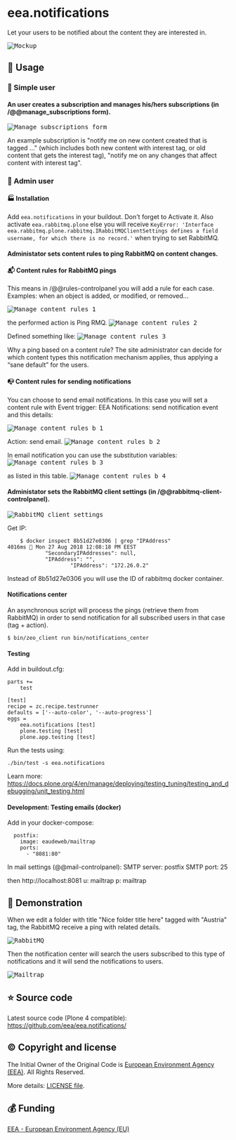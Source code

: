 # eea.notifications
Let your users to be notified about the content they are interested in.

<kbd>
  <img src="https://github.com/eea/eea.notifications/blob/master/docs/mockup.png" title="Mockup" alt="Mockup" />
</kbd>


## :book: Usage

### :baby: Simple user

#### An user creates a subscription and manages his/hers subscriptions (in /@@manage_subscriptions form).

<kbd>
  <img src="https://github.com/eea/eea.notifications/blob/master/docs/manage-subscriptions-form.png" title="Manage subscriptions form" alt="Manage subscriptions form" />
</kbd>


An example subscription is "notify me on new content created that is tagged ..." (which includes both new content with interest tag, or old content that gets the interest tag), "notify me on any changes that affect content with interest tag".

### :man: Admin user

#### :factory: Installation

Add `eea.notifications` in your buildout.
Don't forget to Activate it.
Also activate `eea.rabbitmq.plone` else you will receive `KeyError: 'Interface eea.rabbitmq.plone.rabbitmq.IRabbitMQClientSettings defines a field username, for which there is no record.'` when trying to set RabbitMQ.

#### Administator sets content rules to ping RabbitMQ on content changes.

#### :mailbox_with_mail: Content rules for RabbitMQ pings

This means in /@@rules-controlpanel you will add a rule for each case. Examples: when an object is added, or modified, or removed...

<kbd>
  <img src="https://github.com/eea/eea.notifications/blob/master/docs/manage-content-rules-1.png" title="Manage content rules 1" alt="Manage content rules 1" />
</kbd>

the performed action is Ping RMQ.
<kbd>
  <img src="https://github.com/eea/eea.notifications/blob/master/docs/manage-content-rules-2.png" title="Manage content rules 2" alt="Manage content rules 2" />
</kbd>

Defined something like:
<kbd>
  <img src="https://github.com/eea/eea.notifications/blob/master/docs/manage-content-rules-3.png" title="Manage content rules 3" alt="Manage content rules 3" />
</kbd>

Why a ping based on a content rule? The site administrator can decide for which content types this notification mechanism applies, thus applying a “sane default” for the users.

#### :mailbox_with_no_mail: Content rules for sending notifications

You can choose to send email notifications. In this case you will set a content rule with Event trigger: EEA Notifications: send notification event and this details:

<kbd>
  <img src="https://github.com/eea/eea.notifications/blob/master/docs/manage-content-rules-b-1.png" title="Manage content rules b 1" alt="Manage content rules b 1" />
</kbd>

Action: send email.
<kbd>
  <img src="https://github.com/eea/eea.notifications/blob/master/docs/manage-content-rules-b-2.png" title="Manage content rules b 2" alt="Manage content rules b 2" />
</kbd>

In email notification you can use the substitution variables:
<kbd>
  <img src="https://github.com/eea/eea.notifications/blob/master/docs/manage-content-rules-b-3.png" title="Manage content rules b 3" alt="Manage content rules b 3" />
</kbd>

as listed in this table.
<kbd>
  <img src="https://github.com/eea/eea.notifications/blob/master/docs/manage-content-rules-b-4.png" title="Manage content rules b 4" alt="Manage content rules b 4" />
</kbd>

#### Administator sets the RabbitMQ client settings (in /@@rabbitmq-client-controlpanel).

<kbd>
  <img src="https://github.com/eea/eea.notifications/blob/master/docs/rabbitmq-client-settings.png" title="RabbitMQ client settings" alt="RabbitMQ client settings" />
</kbd>

Get IP:
```console
    $ docker inspect 8b51d27e0306 | grep "IPAddress"                                                                                    4016ms  Mon 27 Aug 2018 12:08:18 PM EEST
            "SecondaryIPAddresses": null,
            "IPAddress": "",
                    "IPAddress": "172.26.0.2"

```

Instead of 8b51d27e0306 you will use the ID of rabbitmq docker container.

#### Notifications center

An asynchronous script will process the pings (retrieve them from RabbitMQ) in order to send notification for all subscribed users in that case (tag + action). 

```console
$ bin/zeo_client run bin/notifications_center
```
#### Testing

Add in buildout.cfg:
```console
parts +=
    test

[test]
recipe = zc.recipe.testrunner
defaults = ['--auto-color', '--auto-progress']
eggs =
    eea.notifications [test]
    plone.testing [test]
    plone.app.testing [test]
```

Run the tests using:
```console
./bin/test -s eea.notifications
```

Learn more: https://docs.plone.org/4/en/manage/deploying/testing_tuning/testing_and_debugging/unit_testing.html

#### Development: Testing emails (docker)

Add in your docker-compose:
```console
  postfix:
    image: eaudeweb/mailtrap
    ports:
      - "8081:80"
````

In mail settings (@@mail-controlpanel):
  SMTP server: postfix
  SMTP port: 25

then http://localhost:8081 u: mailtrap p: mailtrap

## :book: Demonstration
When we edit a folder with title "Nice folder title here" tagged with "Austria" tag, the RabbitMQ receive a ping with related details.

<kbd>
  <img src="https://github.com/eea/eea.notifications/blob/master/docs/rabbitmq.png" title="RabbitMQ" alt="RabbitMQ" />
</kbd>

Then the notification center will search the users subscribed to this type of notifications and it will send the notifications to users.

<kbd>
  <img src="https://github.com/eea/eea.notifications/blob/master/docs/mailtrap.png" title="Mailtrap" alt="Mailtrap" />
</kbd>

## :star: Source code

Latest source code (Plone 4 compatible): https://github.com/eea/eea.notifications/

## :copyright: Copyright and license
The Initial Owner of the Original Code is [European Environment Agency (EEA)](https://www.eea.europa.eu/). All Rights Reserved.

More details: [LICENSE file](https://github.com/eea/eea.notifications/blob/master/LICENSE).

## :moneybag: Funding

[EEA - European Environment Agency (EU)](https://www.eea.europa.eu/)
